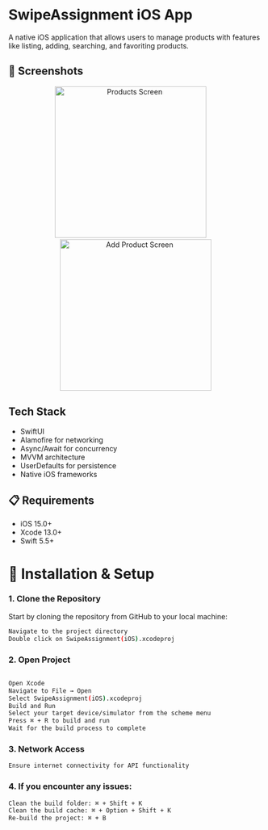 # SwipeAssignment iOS App

A native iOS application that allows users to manage products with features like listing, adding, searching, and favoriting products.

## 📱 Screenshots

<p align="center">
  <img src="https://github.com/user-attachments/assets/2bf00c57-3ae4-4f0d-950b-f20230d1f8be" width="300" alt="Products Screen">
  &nbsp;&nbsp;&nbsp;&nbsp;
  <img src="https://github.com/user-attachments/assets/b8afbe3b-650f-461a-9db9-51eaf94e857a" width="300" alt="Add Product Screen">
</p>


## Tech Stack

- SwiftUI
- Alamofire for networking
- Async/Await for concurrency
- MVVM architecture
- UserDefaults for persistence
- Native iOS frameworks

## 📋 Requirements

- iOS 15.0+
- Xcode 13.0+
- Swift 5.5+

# 🧩 Installation & Setup

### 1. Clone the Repository

Start by cloning the repository from GitHub to your local machine:

```bash
Navigate to the project directory
Double click on SwipeAssignment(iOS).xcodeproj
```
### 2. Open Project
```bash

Open Xcode
Navigate to File → Open
Select SwipeAssignment(iOS).xcodeproj
Build and Run
Select your target device/simulator from the scheme menu
Press ⌘ + R to build and run
Wait for the build process to complete
```

### 3. Network Access
```bash
Ensure internet connectivity for API functionality
```

### 4. If you encounter any issues:


```bash
Clean the build folder: ⌘ + Shift + K
Clean the build cache: ⌘ + Option + Shift + K
Re-build the project: ⌘ + B
```


